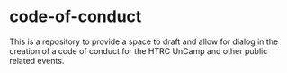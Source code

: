 # code-of-conduct
This is a repository to provide a space to draft and allow for dialog in the creation of a code of conduct for the HTRC UnCamp and other public related events.
